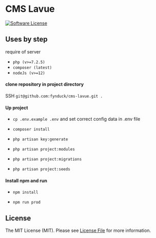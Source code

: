 # CMS Lavue

[![Software License](https://img.shields.io/badge/license-MIT-brightgreen.svg?style=flat-square)](LICENSE.md)

## Uses by step

require of server

- ```php (v>=7.2.5)```
- ```composer (latest)```
- ```nodeJs (v>=12)```

#### clone repository in project directory
SSH ```git@github.com:fynduck/cms-lavue.git .```

#### Up project

 - ```cp .env.example .env``` and set correct config data in .env file
 
 - ```composer install```
 
 - ```php artisan key:generate```
 
 - ```php artisan project:modules```
 
 - ```php artisan project:migrations```
 
 - ```php artisan project:seeds```
 
 #### Install npm and run
 
 - ```npm install```
 
 - ```npm run prod```

## License
The MIT License (MIT). Please see [License File](/LICENSE) for more information.
